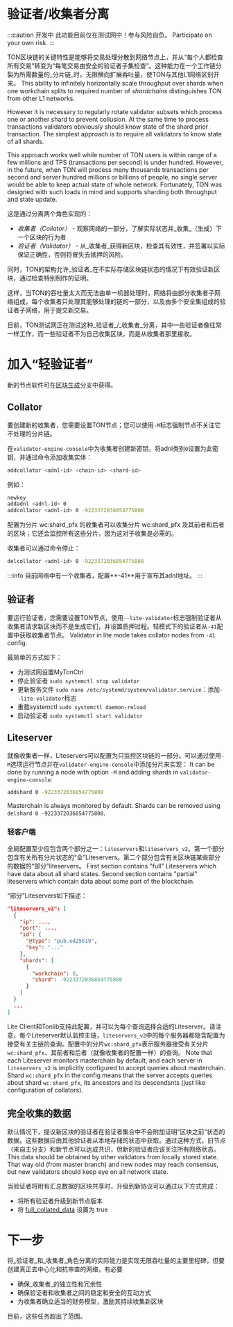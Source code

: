 # 验证者/收集者分离

:::caution 开发中
此功能目前仅在测试网中！参与风险自负。 Participate on your own risk.
:::

TON区块链的关键特性是能够将交易处理分散到网络节点上，并从“每个人都检查所有交易”转变为“每笔交易由安全的验证者子集检查”。这种能力在一个工作链分裂为所需数量的_分片链_时，无限横向扩展吞吐量，使TON与其他L1网络区别开来。 This ability to infinitely horizontally scale throughput over shards when one workchain splits to required number of _shardchains_ distinguishes TON from other L1 networks.

However it is necessary to regularly rotate validator subsets which process one or another shard to prevent collusion. At the same time to process transactions validators obiviously should know state of the shard prior transaction. The simplest approach is to require all validators to know state of all shards.

This approach works well while number of TON users is within range of a few millions and TPS (transactions per second) is under hundred. However, in the future, when TON will process many thousands transactions per second and server hundred millions or billions of people, no single server would be able to keep actual state of whole network. Fortunately, TON was designed with such loads in mind and supports sharding both throughput and state update.

这是通过分离两个角色实现的：

- _收集者（Collator）_ - 观察网络的一部分，了解实际状态并_收集_（生成）下一个区块的行为者
- _验证者（Validator）_ - 从_收集者_获得新区块，检查其有效性，并签署以实际保证正确性，否则将冒失去抵押的风险。

同时，TON的架构允许_验证者_在不实际存储区块链状态的情况下有效验证新区块，通过检查特别制作的证明。

这样，当TON的吞吐量太大而无法由单一机器处理时，网络将由部分收集者子网络组成，每个收集者只处理其能够处理的链的一部分，以及由多个安全集组成的验证者子网络，用于提交新交易。

目前，TON测试网正在测试这种_验证者_/_收集者_分离，其中一些验证者像往常一样工作，而一些验证者不为自己收集区块，而是从收集者那里接收。

# 加入“轻验证者”

新的节点软件可在[区块生成](https://github.com/SpyCheese/ton/tree/block-generation)分支中获得。

## Collator

要创建新的收集者，您需要设置TON节点；您可以使用`-M`标志强制节点不关注它不处理的分片链。

在`validator-engine-console`中为收集者创建新密钥，将adnl类别`0`设置为此密钥，并通过命令添加收集实体：

```bash
addcollator <adnl-id> <chain-id> <shard-id>
```

例如：

```bash
newkey
addadnl <adnl-id> 0
addcollator <adnl-id> 0 -9223372036854775808
```

配置为分片 wc:shard_pfx 的收集者可以收集分片 wc:shard_pfx 及其前者和后者的区块；它还会监控所有这些分片，因为这对于收集是必需的。

收集者可以通过命令停止：

```bash
delcollator <adnl-id> 0 -9223372036854775808
```

:::info
目前网络中有一个收集者，配置\*\*-41\*\*用于宣布其adnl地址。
:::

## 验证者

要运行验证者，您需要设置TON节点，使用`--lite-validator`标志强制验证者从收集者请求新区块而不是生成它们，并设置质押过程。轻模式下的验证者从`-41`配置中获取收集者节点。 Validator in lite mode takes collator nodes from `-41` config.

最简单的方式如下：

- 为测试网设置MyTonCtrl
- 停止验证者 `sudo systemctl stop validator`
- 更新服务文件 `sudo nano /etc/systemd/system/validator.service`：添加`--lite-validator`标志
- 重载systemctl `sudo systemctl daemon-reload`
- 启动验证者 `sudo systemctl start validator`

## Liteserver

就像收集者一样，Liteservers可以配置为只监控区块链的一部分。可以通过使用`-M`选项运行节点并在`validator-engine-console`中添加分片来实现： It can be done by running a node with option `-M` and adding shards in `validator-engine-console`:

```bash
addshard 0 -9223372036854775808
```

Masterchain is always monitored by default. Shards can be removed using `delshard 0 -9223372036854775808`.

### 轻客户端

全局配置至少应包含两个部分之一：`liteservers`和`liteservers_v2`。第一个部分包含有关所有分片状态的“全”Liteservers。第二个部分包含有关区块链某些部分的数据的“部分”liteservers。 First section contains "full" Liteservers which have data about all shard states. Second section contains "partial" liteservers which contain data about some part of the blockchain.

“部分”Liteservers如下描述：

```json
"liteservers_v2": [
  {
    "ip": ...,
    "port": ...,
    "id": {
      "@type": "pub.ed25519",
      "key": "..."
    },  
    "shards": [
      {   
        "workchain": 0, 
        "shard": -9223372036854775808
      }   
    ]   
  }
  ...
]
```

Lite Client和Tonlib支持此配置，并可以为每个查询选择合适的Liteserver。请注意，每个Liteserver默认监控主链，`liteservers_v2`中的每个服务器都隐含配置为接受有关主链的查询。配置中的分片`wc:shard_pfx`表示服务器接受有关分片`wc:shard_pfx`、其前者和后者（就像收集者的配置一样）的查询。 Note that each Liteserver monitors masterchain by default, and each server in `liteservers_v2` is implicitly configured to accept queries about masterchain. Shard `wc:shard_pfx` in the config means that the server accepts queries about shard `wc:shard_pfx`, its ancestors and its descendsnts (just like configuration of collators).

## 完全收集的数据

默认情况下，提议新区块的验证者在验证者集合中不会附加证明“区块之前”状态的数据。这些数据应由其他验证者从本地存储的状态中获取。通过这种方式，旧节点（来自主分支）和新节点可以达成共识，但新的验证者应该关注所有网络状态。 This data should be obtained by other validators from locally stored state. That way old (from master branch) and new nodes may reach consensus, but new validators should keep eye on all network state.

当验证者将附有汇总数据的区块共享时，升级到新协议可以通过以下方式完成：

- 将所有验证者升级到新节点版本
- 将 [full_collated_data](https://github.com/spycheese/ton/blob/block-generation/crypto/block/block.tlb#L737) 设置为 true

# 下一步

将_验证者_和_收集者_角色分离的实际能力是实现无限吞吐量的主要里程碑，但要创建真正去中心化和抗审查的网络，有必要

- 确保_收集者_的独立性和冗余性
- 确保验证者和收集者之间的稳定和安全的互动方式
- 为收集者确立适当的财务模型，激励其持续收集新区块

目前，这些任务超出了范围。
